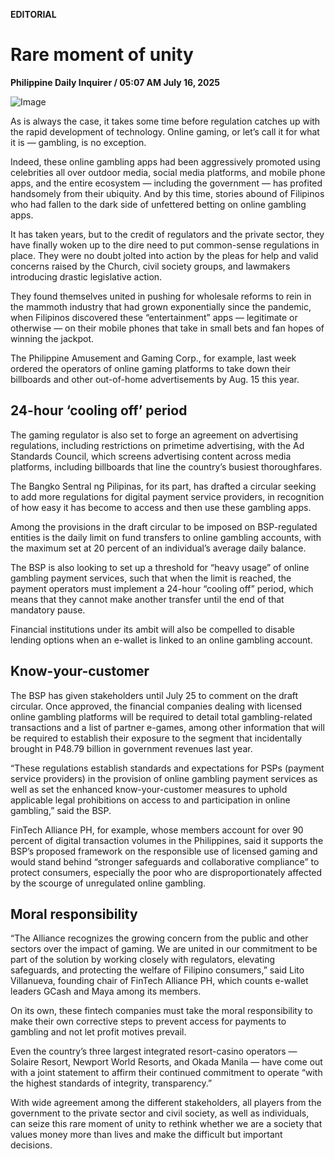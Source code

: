 **EDITORIAL**

# Rare moment of unity

****Philippine Daily Inquirer / 05:07 AM July 16, 2025****

![Image](https://raw.githubusercontent.com/github-jl14/scrapy_api/refs/heads/main/images/editorial07162025.png)

As is always the case, it takes some time before regulation catches up with the rapid development of technology. Online gaming, or let’s call it for what it is — gambling, is no exception.

Indeed, these online gambling apps had been aggressively promoted using celebrities all over outdoor media, social media platforms, and mobile phone apps, and the entire ecosystem — including the government — has profited handsomely from their ubiquity. And by this time, stories abound of Filipinos who had fallen to the dark side of unfettered betting on online gambling apps.

It has taken years, but to the credit of regulators and the private sector, they have finally woken up to the dire need to put common-sense regulations in place. They were no doubt jolted into action by the pleas for help and valid concerns raised by the Church, civil society groups, and lawmakers introducing drastic legislative action.

They found themselves united in pushing for wholesale reforms to rein in the mammoth industry that had grown exponentially since the pandemic, when Filipinos discovered these “entertainment” apps — legitimate or otherwise — on their mobile phones that take in small bets and fan hopes of winning the jackpot.

The Philippine Amusement and Gaming Corp., for example, last week ordered the operators of online gaming platforms to take down their billboards and other out-of-home advertisements by Aug. 15 this year.

## 24-hour ‘cooling off’ period

The gaming regulator is also set to forge an agreement on advertising regulations, including restrictions on primetime advertising, with the Ad Standards Council, which screens advertising content across media platforms, including billboards that line the country’s busiest thoroughfares.

The Bangko Sentral ng Pilipinas, for its part, has drafted a circular seeking to add more regulations for digital payment service providers, in recognition of how easy it has become to access and then use these gambling apps.

Among the provisions in the draft circular to be imposed on BSP-regulated entities is the daily limit on fund transfers to online gambling accounts, with the maximum set at 20 percent of an individual’s average daily balance.

The BSP is also looking to set up a threshold for “heavy usage” of online gambling payment services, such that when the limit is reached, the payment operators must implement a 24-hour “cooling off” period, which means that they cannot make another transfer until the end of that mandatory pause.

Financial institutions under its ambit will also be compelled to disable lending options when an e-wallet is linked to an online gambling account.

## Know-your-customer

The BSP has given stakeholders until July 25 to comment on the draft circular. Once approved, the financial companies dealing with licensed online gambling platforms will be required to detail total gambling-related transactions and a list of partner e-games, among other information that will be required to establish their exposure to the segment that incidentally brought in P48.79 billion in government revenues last year.

“These regulations establish standards and expectations for PSPs (payment service providers) in the provision of online gambling payment services as well as set the enhanced know-your-customer measures to uphold applicable legal prohibitions on access to and participation in online gambling,” said the BSP.

FinTech Alliance PH, for example, whose members account for over 90 percent of digital transaction volumes in the Philippines, said it supports the BSP’s proposed framework on the responsible use of licensed gaming and would stand behind “stronger safeguards and collaborative compliance” to protect consumers, especially the poor who are disproportionately affected by the scourge of unregulated online gambling.

## Moral responsibility

“The Alliance recognizes the growing concern from the public and other sectors over the impact of gaming. We are united in our commitment to be part of the solution by working closely with regulators, elevating safeguards, and protecting the welfare of Filipino consumers,” said Lito Villanueva, founding chair of FinTech Alliance PH, which counts e-wallet leaders GCash and Maya among its members.

On its own, these fintech companies must take the moral responsibility to make their own corrective steps to prevent access for payments to gambling and not let profit motives prevail.

Even the country’s three largest integrated resort-casino operators — Solaire Resort, Newport World Resorts, and Okada Manila — have come out with a joint statement to affirm their continued commitment to operate “with the highest standards of integrity, transparency.”

With wide agreement among the different stakeholders, all players from the government to the private sector and civil society, as well as individuals, can seize this rare moment of unity to rethink whether we are a society that values money more than lives and make the difficult but important decisions.